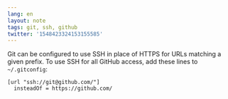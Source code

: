 ```yaml
---
lang: en
layout: note
tags: git, ssh, github
twitter: '1548423324153155585'
---
```


Git can be configured to use SSH in place of HTTPS for URLs matching a given
prefix. To use SSH for all GitHub access, add these lines to `~/.gitconfig`:

```gitconfig
[url "ssh://git@github.com/"]
  insteadOf = https://github.com/
```
